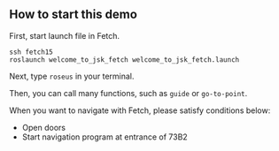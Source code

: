 How to start this demo
----------------------

First, start launch file in Fetch.
```
ssh fetch15
roslaunch welcome_to_jsk_fetch welcome_to_jsk_fetch.launch
```

Next, type `roseus` in your terminal.

Then, you can call many functions, such as `guide` or `go-to-point`.

When you want to navigate with Fetch, please satisfy conditions below:
 - Open doors
 - Start navigation program at entrance of 73B2
